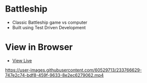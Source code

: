 # Battleship

- Classic Battleship game vs computer
- Built using Test Driven Development

# View in Browser

- [View Live](https://leinierperez.github.io/battleship/)


https://user-images.githubusercontent.com/60529713/233766629-747e2c74-bdf8-459f-9633-8e2ec6279062.mp4

